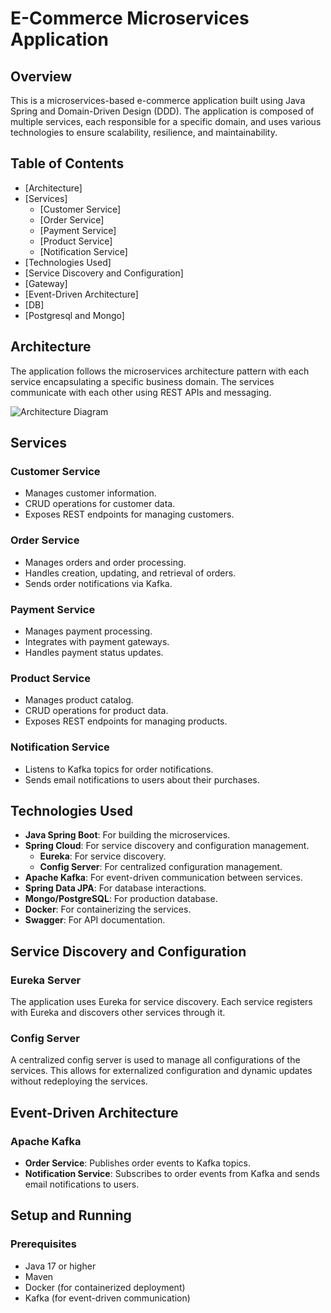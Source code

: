 # E-Commerce Microservices Application

## Overview

This is a microservices-based e-commerce application built using Java Spring and Domain-Driven Design (DDD). The application is composed of multiple services, each responsible for a specific domain, and uses various technologies to ensure scalability, resilience, and maintainability.

## Table of Contents

- [Architecture]
- [Services]
  - [Customer Service]
  - [Order Service]
  - [Payment Service]
  - [Product Service]
  - [Notification Service]
- [Technologies Used]
- [Service Discovery and Configuration]
- [Gateway]
- [Event-Driven Architecture]
- [DB]
- [Postgresql and Mongo]

## Architecture

The application follows the microservices architecture pattern with each service encapsulating a specific business domain. The services communicate with each other using REST APIs and messaging.

![Architecture Diagram](source/ecommerce.png) 

## Services

### Customer Service

- Manages customer information.
- CRUD operations for customer data.
- Exposes REST endpoints for managing customers.

### Order Service

- Manages orders and order processing.
- Handles creation, updating, and retrieval of orders.
- Sends order notifications via Kafka.

### Payment Service

- Manages payment processing.
- Integrates with payment gateways.
- Handles payment status updates.

### Product Service

- Manages product catalog.
- CRUD operations for product data.
- Exposes REST endpoints for managing products.

### Notification Service

- Listens to Kafka topics for order notifications.
- Sends email notifications to users about their purchases.

## Technologies Used

- **Java Spring Boot**: For building the microservices.
- **Spring Cloud**: For service discovery and configuration management.
  - **Eureka**: For service discovery.
  - **Config Server**: For centralized configuration management.
- **Apache Kafka**: For event-driven communication between services.
- **Spring Data JPA**: For database interactions.
- **Mongo/PostgreSQL**: For production database.
- **Docker**: For containerizing the services.
- **Swagger**: For API documentation.

## Service Discovery and Configuration

### Eureka Server

The application uses Eureka for service discovery. Each service registers with Eureka and discovers other services through it.

### Config Server

A centralized config server is used to manage all configurations of the services. This allows for externalized configuration and dynamic updates without redeploying the services.

## Event-Driven Architecture

### Apache Kafka

- **Order Service**: Publishes order events to Kafka topics.
- **Notification Service**: Subscribes to order events from Kafka and sends email notifications to users.

## Setup and Running

### Prerequisites

- Java 17 or higher
- Maven
- Docker (for containerized deployment)
- Kafka (for event-driven communication)

